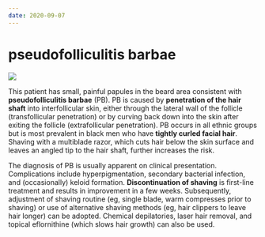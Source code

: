 ```yaml
---
date: 2020-09-07
---
```


# pseudofolliculitis barbae

<!-- pseudofolliculitis barbae cause, sx, rx -->

![](https://photos.thisispiggy.com/file/wikiFiles/image-20200823061703140.png)

This patient has small, painful papules in the beard area consistent with **pseudofolliculitis barbae** (PB).  PB is caused by **penetration of the hair shaft** into interfollicular skin, either through the lateral wall of the follicle (transfollicular penetration) or by curving back down into the skin after exiting the follicle (extrafollicular penetration).  PB occurs in all ethnic groups but is most prevalent in black men who have **tightly curled facial hair**.  Shaving with a multiblade razor, which cuts hair below the skin surface and leaves an angled tip to the hair shaft, further increases the risk.

The diagnosis of PB is usually apparent on clinical presentation.  Complications include hyperpigmentation, secondary bacterial infection, and (occasionally) keloid formation.  **Discontinuation of shaving** is first-line treatment and results in improvement in a few weeks.  Subsequently, adjustment of shaving routine (eg, single blade, warm compresses prior to shaving) or use of alternative shaving methods (eg, hair clippers to leave hair longer) can be adopted.   Chemical depilatories, laser hair removal, and topical eflornithine (which slows hair growth) can also be used.
